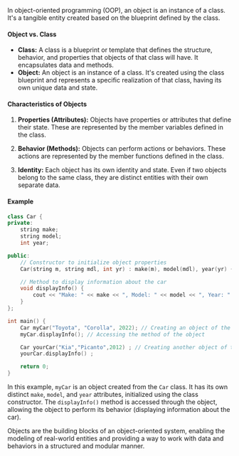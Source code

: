 [//]:# (###An Object as an Instance of a Class)

In object-oriented programming (OOP), an object is an instance of a class. It's a tangible entity created based on the blueprint defined by the class.

#### Object vs. Class

- **Class:** A class is a blueprint or template that defines the structure, behavior, and properties that objects of that class will have. It encapsulates data and methods.
- **Object:** An object is an instance of a class. It's created using the class blueprint and represents a specific realization of that class, having its own unique data and state.

#### Characteristics of Objects

1. **Properties (Attributes):** Objects have properties or attributes that define their state. These are represented by the member variables defined in the class.

2. **Behavior (Methods):** Objects can perform actions or behaviors. These actions are represented by the member functions defined in the class.

3. **Identity:** Each object has its own identity and state. Even if two objects belong to the same class, they are distinct entities with their own separate data.

#### Example

```cpp
class Car {
private:
    string make;
    string model;
    int year;

public:
    // Constructor to initialize object properties
    Car(string m, string mdl, int yr) : make(m), model(mdl), year(yr) {}

    // Method to display information about the car
    void displayInfo() {
        cout << "Make: " << make << ", Model: " << model << ", Year: " << year << endl;
    }
};

int main() {
    Car myCar("Toyota", "Corolla", 2022); // Creating an object of the Car class
    myCar.displayInfo(); // Accessing the method of the object

    Car yourCar("Kia","Picanto",2012) ; // Creating another object of the Car class
    yourCar.displayInfo() ;

    return 0;
}
```

In this example, `myCar` is an object created from the `Car` class. It has its own distinct `make`, `model`, and `year` attributes, initialized using the class constructor. The `displayInfo()` method is accessed through the object, allowing the object to perform its behavior (displaying information about the car).

Objects are the building blocks of an object-oriented system, enabling the modeling of real-world entities and providing a way to work with data and behaviors in a structured and modular manner.
